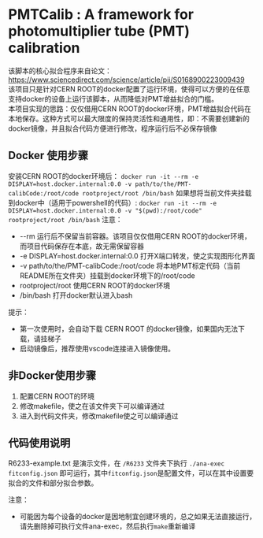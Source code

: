 # PMTCalib : A framework for photomultiplier tube (PMT) calibration

该脚本的核心拟合程序来自论文：https://www.sciencedirect.com/science/article/pii/S0168900223009439  
该项目只是针对CERN ROOT的docker配置了运行环境，使得可以方便的在任意支持docker的设备上运行该脚本，从而降低对PMT增益拟合的门槛。  
本项目实现的思路：仅仅借用CERN ROOT的docker环境，PMT增益拟合代码在本地保存。这种方式可以最大限度的保持灵活性和通用性，即：不需要创建新的docker镜像，并且拟合代码方便进行修改，程序运行后不必保存镜像

## Docker 使用步骤
安装CERN ROOT的docker环境后：
``` docker run -it --rm -e DISPLAY=host.docker.internal:0.0 -v path/to/the/PMT-calibCode:/root/code rootproject/root /bin/bash ```
如果想将当前文件夹挂载到docker中（适用于powershell的代码）:
```docker run -it --rm -e DISPLAY=host.docker.internal:0.0 -v "$(pwd):/root/code" rootproject/root /bin/bash```
注意：
- --rm 运行后不保留当前容器。该项目仅仅借用CERN ROOT的docker环境，而项目代码保存在本底，故无需保留容器
- -e DISPLAY=host.docker.internal:0.0 打开X端口转发，使之实现图形化界面
- -v path/to/the/PMT-calibCode:/root/code 将本地PMT标定代码（当前README所在文件夹）挂载到docker环境下的/root/code
- rootproject/root 使用CERN ROOT的docker环境
- /bin/bash 打开docker默认进入bash

提示：
- 第一次使用时，会自动下载 CERN ROOT 的docker镜像，如果国内无法下载，请挂梯子
- 启动镜像后，推荐使用vscode连接进入镜像使用。


## 非Docker使用步骤
1. 配置CERN ROOT的环境
2. 修改makefile，使之在该文件夹下可以编译通过
3. 进入到代码文件夹，修改makefile使之可以编译通过

## 代码使用说明
R6233-example.txt 是演示文件，在 `/R6233` 文件夹下执行 `./ana-exec fitconfig.json` 即可运行，其中`fitconfig.json`是配置文件，可以在其中设置要拟合的文件和部分拟合参数。  

注意：
- 可能因为每个设备的docker是因地制宜创建环境的，总之如果无法直接运行，请先删除掉可执行文件ana-exec，然后执行`make`重新编译